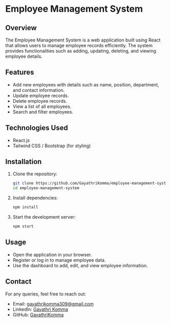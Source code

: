 # Employee Management System

## Overview
The Employee Management System is a web application built using React that allows users to manage employee records efficiently. The system provides functionalities such as adding, updating, deleting, and viewing employee details.

## Features
- Add new employees with details such as name, position, department, and contact information.
- Update employee records.
- Delete employee records.
- View a list of all employees.
- Search and filter employees.

## Technologies Used
- React.js
- Tailwind CSS / Bootstrap (for styling)

## Installation
1. Clone the repository:
   ```sh
   git clone https://github.com/GayathriKomma/employee-management-system.git
   cd employee-management-system

2. Install dependencies:
   ```bash
   npm install
   ```
3. Start the development server:
   ```bash
   npm start
   ```


## Usage
- Open the application in your browser.
- Register or log in to manage employee data.
- Use the dashboard to add, edit, and view employee information.

## Contact
For any queries, feel free to reach out:
- Email: gayathrikomma309@gmail.com
- LinkedIn: [Gayathri Komma](https://linkedin.com/in/gayathri-komma-3aa335302)
- GitHub: [GayathriKomma](https://github.com/GayathriKomma)
